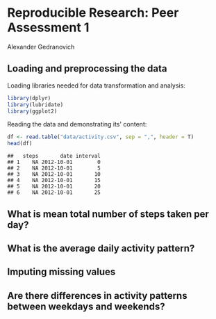 # Reproducible Research: Peer Assessment 1
Alexander Gedranovich

## Loading and preprocessing the data
Loading libraries needed for data transformation and analysis:

```r
library(dplyr)
library(lubridate)
library(ggplot2)
```


Reading the data and demonstrating its' content:

```r
df <- read.table("data/activity.csv", sep = ",", header = T)
head(df)
```

```
##   steps       date interval
## 1    NA 2012-10-01        0
## 2    NA 2012-10-01        5
## 3    NA 2012-10-01       10
## 4    NA 2012-10-01       15
## 5    NA 2012-10-01       20
## 6    NA 2012-10-01       25
```



## What is mean total number of steps taken per day?


## What is the average daily activity pattern?


## Imputing missing values


## Are there differences in activity patterns between weekdays and weekends?

